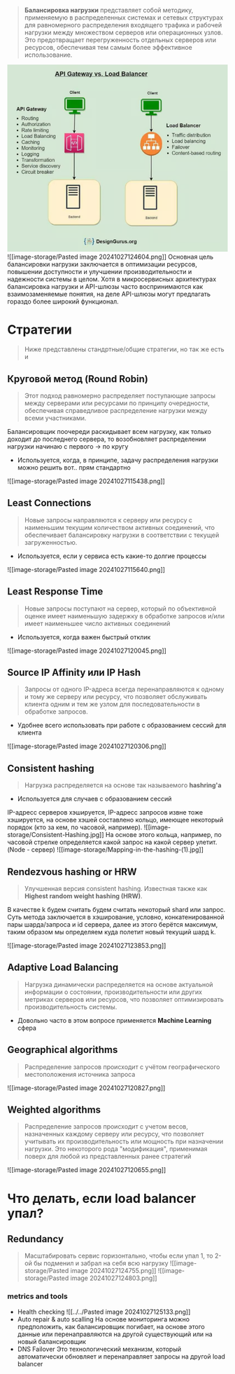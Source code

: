 > **Балансировка нагрузки** представляет собой методику, применяемую в распределенных системах и сетевых структурах для равномерного распределения входящего трафика и рабочей нагрузки между множеством серверов или операционных узлов. Это предотвращает перегруженность отдельных серверов или ресурсов, обеспечивая тем самым более эффективное использование.

![Untitled](image-storage/Untitled%205.png)
![[image-storage/Pasted image 20241027124604.png]]
Основная цель балансировки нагрузки заключается в оптимизации ресурсов, повышении доступности и улучшении производительности и надежности системы в целом.
Хотя в микросервисных архитектурах балансировка нагрузки и API-шлюзы часто воспринимаются как взаимозаменяемые понятия, на деле API-шлюзы могут предлагать гораздо более широкий функционал.
# Стратегии

>Ниже представлены стандртные/общие стратегии, но так же есть и 

## Круговой метод (Round Robin)
> Этот подход равномерно распределяет поступающие запросы между серверами или ресурсами по принципу очередности, обеспечивая справедливое распределение нагрузки между всеми участниками.

Балансировщик поочереди раскидывает всем нагрузку, как только доходит до последнего сервера, то возобновляет распределении нагрузки начинаю с первого -> по кругу

* Используется, когда, в принципе, задачу распределения нагрузки можно решить вот.. прям стандартно

![[image-storage/Pasted image 20241027115438.png]]
## Least Connections
> Новые запросы направляются к серверу или ресурсу с наименьшим текущим количеством активных соединений, что обеспечивает балансировку нагрузки в соответствии с текущей загруженностью.

* Используется, если у сервиса есть какие-то долгие процессы

![[image-storage/Pasted image 20241027115640.png]]

## Least Response Time
> Новые запросы поступают на сервер, который по объективной оценке имеет наименьшую задержку в обработке запросов и/или имеет наименьшее число активных соединений

* Используется, когда важен быстрый отклик

![[image-storage/Pasted image 20241027120045.png]]
## Source IP Affinity или IP Hash
> Запросы от одного IP-адреса всегда перенаправляются к одному и тому же серверу или ресурсу, что позволяет обслуживать клиента одним и тем же узлом для последовательности в обработке запросов.

* Удобнее всего использовать при работе с образованием сессий для клиента

![[image-storage/Pasted image 20241027120306.png]]

## Consistent hashing
> Нагрузка распределяется на основе так называемого **hashring'а**

* Используется для случаев с образованием сессий

IP-адресс серверов хэшируется, IP-адресс запросов извне тоже хэшируется, на основе хэшей составлено кольцо, имеющее некоторый порядок (кто за кем, по часовой, например). 
![[image-storage/Consistent-Hashing.jpg]]
На основе этого кольца, например, по часовой стрелке определяется какой запрос на какой сервер улетит. (Node - сервер)
![[image-storage/Mapping-in-the-hashing-(1).jpg]]

## Rendezvous hashing or HRW
> Улучшенная версия consistent hashing. Известная также как **Highest random weight hashing (HRW)**. 

В качестве k будем считать будем считать некоторый shard или запрос. Суть метода заключается в хэширование, условно, конкатенированной пары шарда/запроса и id сервера, далее из этого берётся максимум, таким образом мы определяем куда полетит новый текущий шард k.

![[image-storage/Pasted image 20241027123853.png]]
## Adaptive Load Balancing
> Нагрузка динамически распределяется на основе актуальной информации о состоянии, производительности или других метриках серверов или ресурсов, что позволяет оптимизировать производительность системы.

* Довольно часто в этом вопросе применяется **Machine Learning** сфера

## Geographical algorithms
> Распределение запросов происходит с учётом географического местоположения источника запроса

![[image-storage/Pasted image 20241027120827.png]]

## Weighted algorithms
> Распределение запросов происходит с учетом весов, назначенных каждому серверу или ресурсу, что позволяет учитывать их производительность или мощность при назначении нагрузки.
> Это некоторого рода "модификация", применимая поверх для любой из представленных ранее стратегий

![[image-storage/Pasted image 20241027120655.png]]

# Что делать, если load balancer упал?
## Redundancy
> Масштабировать сервис горизонтально, чтобы если упал 1, то 2-ой бы подменил и забрал на себя всю нагрузку
![[image-storage/Pasted image 20241027124755.png]]
![[image-storage/Pasted image 20241027124803.png]]
### metrics and tools
* Health checking
![[../../Pasted image 20241027125133.png]]
* Auto repair & auto scalling
На основе мониторинга можно предположить, как балансировщик погибает, на основе этого данные или перенаправляются на другой существующий или на новый балансировщик
* DNS Failover
Это технологический механизм, который автоматически обновляет и перенаправляет запросы на другой load balancer